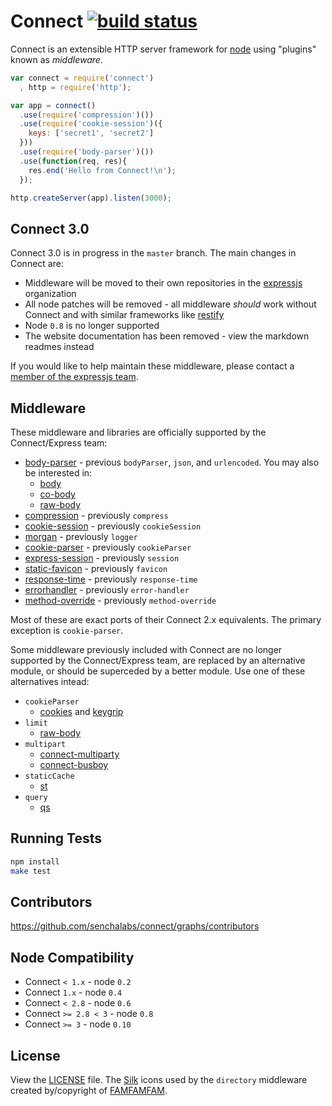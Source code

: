 # Connect [![build status](https://secure.travis-ci.org/senchalabs/connect.png)](http://travis-ci.org/senchalabs/connect)

  Connect is an extensible HTTP server framework for [node](http://nodejs.org) using "plugins" known as _middleware_.

```js
var connect = require('connect')
  , http = require('http');

var app = connect()
  .use(require('compression')())
  .use(require('cookie-session')({
    keys: ['secret1', 'secret2']
  }))
  .use(require('body-parser')())
  .use(function(req, res){
    res.end('Hello from Connect!\n');
  });

http.createServer(app).listen(3000);
```

## Connect 3.0

Connect 3.0 is in progress in the `master` branch. The main changes in Connect are:

- Middleware will be moved to their own repositories in the [expressjs](http://github.com/expressjs) organization
- All node patches will be removed - all middleware _should_ work without Connect and with similar frameworks like [restify](https://github.com/mcavage/node-restify)
- Node `0.8` is no longer supported
- The website documentation has been removed - view the markdown readmes instead

If you would like to help maintain these middleware, please contact a [member of the expressjs team](https://github.com/orgs/expressjs/members).

## Middleware

These middleware and libraries are officially supported by the Connect/Express team:

  - [body-parser](https://github.com/expressjs/body-parser) - previous `bodyParser`, `json`, and `urlencoded`. You may also be interested in:
    - [body](https://github.com/raynos/body)
    - [co-body](https://github.com/visionmedia/co-body)
    - [raw-body](https://github.com/stream-utils/raw-body)
  - [compression](https://github.com/expressjs/compression) - previously `compress`
  - [cookie-session](https://github.com/expressjs/cookie-session) - previously `cookieSession`
  - [morgan](https://github.com/expressjs/morgan) - previously `logger`
  - [cookie-parser](https://github.com/expressjs/cookie-parser) - previously `cookieParser`
  - [express-session](https://github.com/expressjs/session) - previously `session`
  - [static-favicon](https://github.com/expressjs/favicon) - previously `favicon`
  - [response-time](https://github.com/expressjs/response-time) - previously `response-time`
  - [errorhandler](https://github.com/expressjs/errorhandler) - previously `error-handler`
  - [method-override](https://github.com/expressjs/method-override) - previously `method-override`

Most of these are exact ports of their Connect 2.x equivalents. The primary exception is `cookie-parser`.

Some middleware previously included with Connect are no longer supported by the Connect/Express team, are replaced by an alternative module, or should be superceded by a better module. Use one of these alternatives intead:

  - `cookieParser`
    - [cookies](https://github.com/jed/cookies) and [keygrip](https://github.com/jed/keygrip)
  - `limit`
    - [raw-body](https://github.com/stream-utils/raw-body)
  - `multipart`
    - [connect-multiparty](https://github.com/superjoe30/connect-multiparty)
    - [connect-busboy](https://github.com/mscdex/connect-busboy)
  - `staticCache`
    - [st](https://github.com/isaacs/st)
  - `query`
    - [qs](https://github.com/visionmedia/node-querystring)

## Running Tests

```bash
npm install
make test
```

## Contributors

 https://github.com/senchalabs/connect/graphs/contributors

## Node Compatibility

  - Connect `< 1.x` - node `0.2`
  - Connect `1.x` - node `0.4`
  - Connect `< 2.8` - node `0.6`
  - Connect `>= 2.8 < 3` - node `0.8`
  - Connect `>= 3` - node `0.10`

## License

View the [LICENSE](https://github.com/senchalabs/connect/blob/master/LICENSE) file. The [Silk](http://www.famfamfam.com/lab/icons/silk/) icons used by the `directory` middleware created by/copyright of [FAMFAMFAM](http://www.famfamfam.com/).

